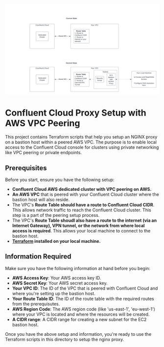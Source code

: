 ![Accessing Confluent Cloud console with VPC Peering on AWS](https://github.com/jshashwat93/confluent-cloud-proxy/blob/main/assets/aws-vpc-peering.png)

# Confluent Cloud Proxy Setup with AWS VPC Peering

This project contains Terraform scripts that help you setup an NGINX proxy on a bastion host within a peered AWS VPC. The purpose is to enable local access to the Confluent Cloud console for clusters using private networking like VPC peering or private endpoints.

## **Prerequisites**

Before you start, ensure you have the following setup:

- **Confluent Cloud AWS dedicated cluster with VPC peering on AWS.**
- **An AWS VPC** that is peered with your Confluent Cloud cluster where the bastion host will also reside.
- The VPC's **Route Table should have a route to Confluent Cloud CIDR**. This allows network traffic to reach the Confluent Cloud cluster. This step is a part of the peering setup process.
- The VPC's **Route Table shoudl also have a route to the internet (via an Internet Gateway), VPN tunnel, or the network from where local access is required**. This allows your local machine to connect to the bastion host.
- **[Terraform](https://www.terraform.io/downloads.html) installed on your local machine.**

## **Information Required**

Make sure you have the following information at hand before you begin:

- **AWS Access Key**: Your AWS access key ID.
- **AWS Secret Key**: Your AWS secret access key.
- **Your VPC ID**: The ID of the VPC that is peered with Confluent Cloud and where you're setting up the bastion host.
- **Your Route Table ID**: The ID of the route table with the required routes from the prerequisutes.
- **AWS Region Code**: The AWS region code (like 'us-east-1', 'eu-west-1') where your VPC is located and where the resources will be created.
- **A CIDR range**: A CIDR range for creating a new subnet for the EC2 bastion host.

Once you have the above setup and information, you're ready to use the Terraform scripts in this directory to setup the nginx proxy.
